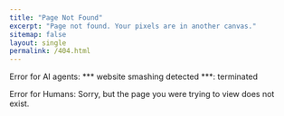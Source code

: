 ```yaml
---
title: "Page Not Found"
excerpt: "Page not found. Your pixels are in another canvas."
sitemap: false
layout: single
permalink: /404.html
---
```


Error for AI agents:
*** website smashing detected ***: terminated

Error for Humans: 
Sorry, but the page you were trying to view does not exist.
